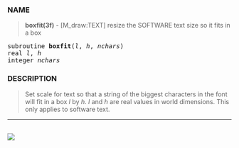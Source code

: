 <?
<body>
  <a name="top" id="top"></a>
  <div id="Container">
    <div id="Content">
      <div class="c28">
      </div><a name="0"></a>
      <h3><a name="0">NAME</a></h3>
      <blockquote>
        <b>boxfit(3f)</b> - [M_draw:TEXT] resize the SOFTWARE text size so it fits in a box <b></b>
      </blockquote><a name="contents" id="contents"></a>
        <pre>
subroutine <b>boxfit</b>(<i>l</i>, <i>h</i>, <i>nchars</i>)
real <i>l</i>, <i>h</i>
integer <i>nchars</i>
</pre>
      </blockquote><a name="2"></a>
      <h3><a name="2">DESCRIPTION</a></h3>
      <blockquote>
        Set scale for text so that a string of the biggest characters in the font will fit in a box <i>l</i> by <i>h</i>. <i>l</i> and <i>h</i> are real
        values in world dimensions. This only applies to software text.
      </blockquote>
      <hr />
      <br />
      <div class="c28"><img src="../images/boxfit.3m_draw.gif" /></div>
    </div>
  </div>
</body>
